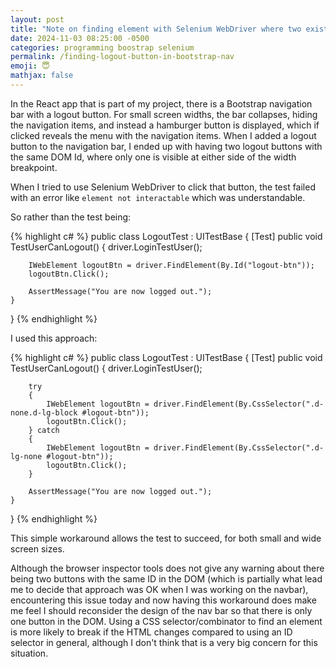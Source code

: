 ```yaml
---
layout: post
title: "Note on finding element with Selenium WebDriver where two exist with the same ID (only one visible)"
date: 2024-11-03 08:25:00 -0500
categories: programming boostrap selenium
permalink: /finding-logout-button-in-bootstrap-nav
emoji: 😇
mathjax: false
---
```


In the React app that is part of my project, there is a Bootstrap navigation bar with a logout button. For small screen widths, the bar collapses, hiding the navigation items, and instead a hamburger button is displayed, which if clicked reveals the menu with the navigation items. When I added a logout button to the navigation bar, I ended up with having two logout buttons with the same DOM Id, where only one is visible at either side of the width breakpoint.

When I tried to use Selenium WebDriver to click that button, the test failed with an error like `element not interactable` which was understandable.

So rather than the test being:

{% highlight c# %}
public class LogoutTest : UITestBase
{
    [Test]
    public void TestUserCanLogout()
    {
        driver.LoginTestUser();

        IWebElement logoutBtn = driver.FindElement(By.Id("logout-btn"));
        logoutBtn.Click();

        AssertMessage("You are now logged out.");
    }
}
{% endhighlight %}

I used this approach:

{% highlight c# %}
public class LogoutTest : UITestBase
{
    [Test]
    public void TestUserCanLogout()
    {
        driver.LoginTestUser();

        try
        {
            IWebElement logoutBtn = driver.FindElement(By.CssSelector(".d-none.d-lg-block #logout-btn"));
            logoutBtn.Click();
        } catch
        {
            IWebElement logoutBtn = driver.FindElement(By.CssSelector(".d-lg-none #logout-btn"));
            logoutBtn.Click();  
        }

        AssertMessage("You are now logged out.");
    }
}
{% endhighlight %}

This simple workaround allows the test to succeed, for both small and wide screen sizes.

Although the browser inspector tools does not give any warning about there being two buttons with the same ID in the DOM (which is partially what lead me to decide that approach was OK when I was working on the navbar), encountering this issue today and now having this workaround does make me feel I should reconsider the design of the nav bar so that there is only one button in the DOM. Using a CSS selector/combinator to find an element is more likely to break if the HTML changes compared to using an ID selector in general, although I don't think that is a very big concern for this situation.
